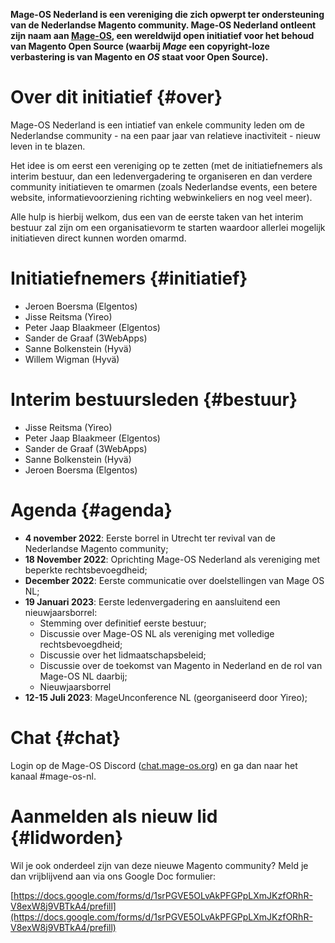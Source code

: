 **Mage-OS Nederland is een vereniging die zich opwerpt ter ondersteuning van de Nederlandse Magento community. Mage-OS Nederland ontleent zijn naam aan [Mage-OS](https://mage-os.org/), een wereldwijd open initiatief voor het behoud van Magento Open Source (waarbij *Mage* een copyright-loze verbastering is van Magento en *OS* staat voor Open Source).**

# Over dit initiatief {#over}
Mage-OS Nederland is een intiatief van enkele community leden om de Nederlandse community - na een paar jaar van relatieve inactiviteit - nieuw leven in te blazen. 

Het idee is om eerst een vereniging op te zetten (met de initiatiefnemers als interim bestuur, dan een ledenvergadering te organiseren en dan verdere community initiatieven te omarmen (zoals Nederlandse events, een betere website, informatievoorziening richting webwinkeliers en nog veel meer). 

Alle hulp is hierbij welkom, dus een van de eerste taken van het interim bestuur zal zijn om een organisatievorm te starten waardoor allerlei mogelijk initiatieven direct kunnen worden omarmd.

# Initiatiefnemers {#initiatief}
- Jeroen Boersma (Elgentos)
- Jisse Reitsma (Yireo)
- Peter Jaap Blaakmeer (Elgentos)
- Sander de Graaf (3WebApps)
- Sanne Bolkenstein (Hyvä)
- Willem Wigman (Hyvä)

# Interim bestuursleden {#bestuur}
- Jisse Reitsma (Yireo)
- Peter Jaap Blaakmeer (Elgentos)
- Sander de Graaf (3WebApps)
- Sanne Bolkenstein (Hyvä)
- Jeroen Boersma (Elgentos)

# Agenda {#agenda}
- **4 november 2022**: Eerste borrel in Utrecht ter revival van de Nederlandse Magento community;
- **18 November 2022**: Oprichting Mage-OS Nederland als vereniging met beperkte rechtsbevoegdheid;
- **December 2022**: Eerste communicatie over doelstellingen van Mage OS NL;
- **19 Januari 2023**: Eerste ledenvergadering en aansluitend een nieuwjaarsborrel:
  - Stemming over definitief eerste bestuur;
  - Discussie over Mage-OS NL als vereniging met volledige rechtsbevoegdheid;
  - Discussie over het lidmaatschapsbeleid;
  - Discussie over de toekomst van Magento in Nederland en de rol van Mage-OS NL daarbij;
  - Nieuwjaarsborrel
- **12-15 Juli 2023**: MageUnconference NL (georganiseerd door Yireo);

# Chat {#chat}
Login op de Mage-OS Discord ([chat.mage-os.org](http://chat.mage-os.org)) en ga dan naar het kanaal #mage-os-nl.

# Aanmelden als nieuw lid {#lidworden}
Wil je ook onderdeel zijn van deze nieuwe Magento community? Meld je dan vrijblijvend aan via ons Google Doc formulier:

[https://docs.google.com/forms/d/1srPGVE5OLvAkPFGPpLXmJKzfORhR-V8exW8j9VBTkA4/prefill](https://docs.google.com/forms/d/1srPGVE5OLvAkPFGPpLXmJKzfORhR-V8exW8j9VBTkA4/prefill)